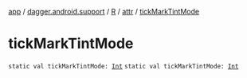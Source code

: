[app](../../../index.md) / [dagger.android.support](../../index.md) / [R](../index.md) / [attr](index.md) / [tickMarkTintMode](./tick-mark-tint-mode.md)

# tickMarkTintMode

`static val tickMarkTintMode: `[`Int`](https://kotlinlang.org/api/latest/jvm/stdlib/kotlin/-int/index.html)
`static val tickMarkTintMode: `[`Int`](https://kotlinlang.org/api/latest/jvm/stdlib/kotlin/-int/index.html)